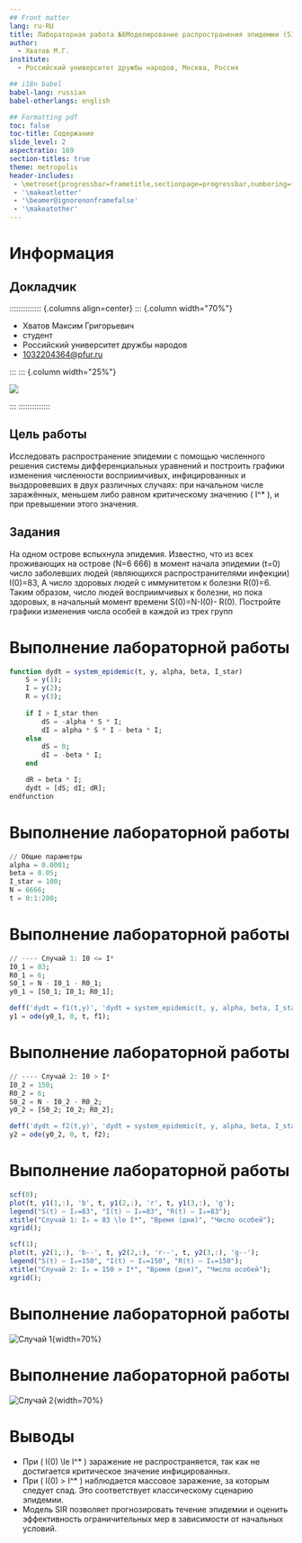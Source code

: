 ```yaml
---
## Front matter
lang: ru-RU
title: Лабораторная работа №6Моделирование распространения эпидемии (SIR-модель)Модель хищник-жертва
author:
  - Хватов М.Г.
institute:
  - Российский университет дружбы народов, Москва, Россия

## i18n babel
babel-lang: russian
babel-otherlangs: english

## Formatting pdf
toc: false
toc-title: Содержание
slide_level: 2
aspectratio: 169
section-titles: true
theme: metropolis
header-includes:
 - \metroset{progressbar=frametitle,sectionpage=progressbar,numbering=fraction}
 - '\makeatletter'
 - '\beamer@ignorenonframefalse'
 - '\makeatother'
---
```


# Информация

## Докладчик

:::::::::::::: {.columns align=center}
::: {.column width="70%"}

  * Хватов Максим Григорьевич
  * студент
  * Российский университет дружбы народов
  * [1032204364@pfur.ru](mailto:1032204364@pfur.ru)

:::
::: {.column width="25%"}

![](./image/mgkhvatov.jpg)

:::
::::::::::::::


## Цель работы

Исследовать распространение эпидемии с помощью численного решения системы дифференциальных уравнений и построить графики изменения численности восприимчивых, инфицированных и выздоровевших в двух различных случаях: при начальном числе заражённых, меньшем либо равном критическому значению \( I^* \), и при превышении этого значения.

## Задания

На одном острове вспыхнула эпидемия. Известно, что из всех проживающих
на острове (N=6 666) в момент начала эпидемии (t=0) число заболевших людей
(являющихся распространителями инфекции) I(0)=83, А число здоровых людей с
иммунитетом к болезни R(0)=6. Таким образом, число людей восприимчивых к
болезни, но пока здоровых, в начальный момент времени S(0)=N-I(0)- R(0).
Постройте графики изменения числа особей в каждой из трех групп

# Выполнение лабораторной работы

```julia
function dydt = system_epidemic(t, y, alpha, beta, I_star)
    S = y(1);
    I = y(2);
    R = y(3);
    
    if I > I_star then
        dS = -alpha * S * I;
        dI = alpha * S * I - beta * I;
    else
        dS = 0;
        dI = -beta * I;
    end

    dR = beta * I;
    dydt = [dS; dI; dR];
endfunction
```

# Выполнение лабораторной работы

```julia
// Общие параметры
alpha = 0.0001;
beta = 0.05;
I_star = 100;
N = 6666;
t = 0:1:200;
```

# Выполнение лабораторной работы

```julia
// ---- Случай 1: I0 <= I*
I0_1 = 83;
R0_1 = 6;
S0_1 = N - I0_1 - R0_1;
y0_1 = [S0_1; I0_1; R0_1];

deff('dydt = f1(t,y)', 'dydt = system_epidemic(t, y, alpha, beta, I_star)');
y1 = ode(y0_1, 0, t, f1);
```

# Выполнение лабораторной работы

```julia
// ---- Случай 2: I0 > I*
I0_2 = 150;
R0_2 = 6;
S0_2 = N - I0_2 - R0_2;
y0_2 = [S0_2; I0_2; R0_2];

deff('dydt = f2(t,y)', 'dydt = system_epidemic(t, y, alpha, beta, I_star)');
y2 = ode(y0_2, 0, t, f2);
```
# Выполнение лабораторной работы

```julia
scf(0);
plot(t, y1(1,:), 'b', t, y1(2,:), 'r', t, y1(3,:), 'g');
legend("S(t) — I₀=83", "I(t) — I₀=83", "R(t) — I₀=83");
xtitle("Случай 1: I₀ = 83 \le I*", "Время (дни)", "Число особей");
xgrid();

scf(1);
plot(t, y2(1,:), 'b--', t, y2(2,:), 'r--', t, y2(3,:), 'g--');
legend("S(t) — I₀=150", "I(t) — I₀=150", "R(t) — I₀=150");
xtitle("Случай 2: I₀ = 150 > I*", "Время (дни)", "Число особей");
xgrid();
```

# Выполнение лабораторной работы

![Случай 1](image/1.png){width=70%}

# Выполнение лабораторной работы

![Случай 2](image/2.png){width=70%}

# Выводы

- При \( I(0) \le I^* \) заражение не распространяется, так как не достигается критическое значение инфицированных.
- При \( I(0) > I^* \) наблюдается массовое заражение, за которым следует спад. Это соответствует классическому сценарию эпидемии.
- Модель SIR позволяет прогнозировать течение эпидемии и оценить эффективность ограничительных мер в зависимости от начальных условий.